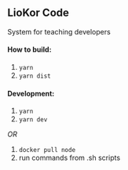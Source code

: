 ## LioKor Code

System for teaching developers

#### How to build:
1. `yarn`
2. `yarn dist`

#### Development:
1. `yarn`
2. `yarn dev`

*OR*

1. `docker pull node`
2. run commands from .sh scripts
